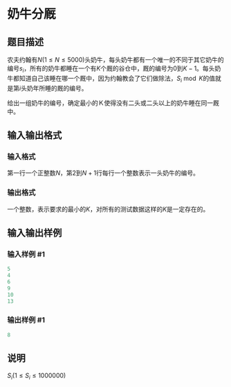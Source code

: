 # 奶牛分厩

## 题目描述

农夫约翰有$N(1 \le N \le 5000)$头奶牛，每头奶牛都有一个唯一的不同于其它奶牛的编号$s_i$，所有的奶牛都睡在一个有$K$个厩的谷仓中，厩的编号为$0$到$K-1$。每头奶牛都知道自己该睡在哪一个厩中，因为约翰教会了它们做除法，$S_i \bmod K$的值就是第$i$头奶年所睡的厩的编号。

给出一组奶牛的编号，确定最小的Ｋ使得没有二头或二头以上的奶牛睡在同一厩中。

## 输入输出格式

### 输入格式

第一行一个正整数$N$，第$2$到$N+1$行每行一个整数表示一头奶牛的编号。

### 输出格式

一个整数，表示要求的最小的$K$，对所有的测试数据这样的$K$是一定存在的。

## 输入输出样例

### 输入样例 #1

```cpp
5 
4 
6 
9 
10 
13 

```
### 输出样例 #1

```cpp
8
```


## 说明

$S_i(1\le S_i \le 1000000)$

